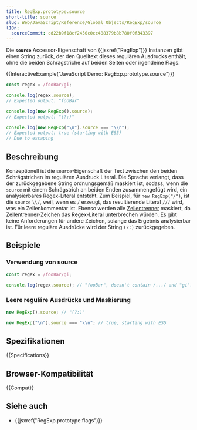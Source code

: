 ```yaml
---
title: RegExp.prototype.source
short-title: source
slug: Web/JavaScript/Reference/Global_Objects/RegExp/source
l10n:
  sourceCommit: cd22b9f18cf2450c0cc488379b8b780f0f343397
---
```


Die **`source`** Accessor-Eigenschaft von {{jsxref("RegExp")}} Instanzen gibt einen String zurück, der den Quelltext dieses regulären Ausdrucks enthält, ohne die beiden Schrägstriche auf beiden Seiten oder irgendeine Flags.

{{InteractiveExample("JavaScript Demo: RegExp.prototype.source")}}

```js interactive-example
const regex = /fooBar/gi;

console.log(regex.source);
// Expected output: "fooBar"

console.log(new RegExp().source);
// Expected output: "(?:)"

console.log(new RegExp("\n").source === "\\n");
// Expected output: true (starting with ES5)
// Due to escaping
```

## Beschreibung

Konzeptionell ist die `source`-Eigenschaft der Text zwischen den beiden Schrägstrichen im regulären Ausdruck Literal. Die Sprache verlangt, dass der zurückgegebene String ordnungsgemäß maskiert ist, sodass, wenn die `source` mit einem Schrägstrich an beiden Enden zusammengefügt wird, ein analysierbares Regex-Literal entsteht. Zum Beispiel, für `new RegExp("/")`, ist die `source` `\\/`, weil, wenn es `/` erzeugt, das resultierende Literal `///` wird, was ein Zeilenkommentar ist. Ebenso werden alle [Zeilentrenner](/de/docs/Web/JavaScript/Reference/Lexical_grammar#line_terminators) maskiert, da Zeilentrenner-Zeichen das Regex-Literal unterbrechen würden. Es gibt keine Anforderungen für andere Zeichen, solange das Ergebnis analysierbar ist. Für leere reguläre Ausdrücke wird der String `(?:)` zurückgegeben.

## Beispiele

### Verwendung von source

```js
const regex = /fooBar/gi;

console.log(regex.source); // "fooBar", doesn't contain /.../ and "gi".
```

### Leere reguläre Ausdrücke und Maskierung

```js
new RegExp().source; // "(?:)"

new RegExp("\n").source === "\\n"; // true, starting with ES5
```

## Spezifikationen

{{Specifications}}

## Browser-Kompatibilität

{{Compat}}

## Siehe auch

- {{jsxref("RegExp.prototype.flags")}}
